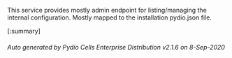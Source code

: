 






This service provides mostly admin endpoint for listing/managing the internal configuration. Mostly mapped to the installation pydio.json file.

[:summary]

###### Auto generated by Pydio Cells Enterprise Distribution v2.1.6 on 8-Sep-2020
